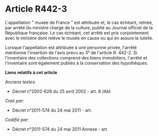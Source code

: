 # Article R442-3

L'appellation " musée de France " est attribuée et, le cas échéant, retirée, par arrêté du ministre chargé de la culture,
publié au Journal officiel de la République française. Le cas échéant, cet arrêté est pris conjointement avec le ministre
dont relève le musée en cause ou qui en assure la tutelle. 

Lorsque l'appellation est attribuée à une personne privée, l'arrêté mentionne l'insertion de l'avis prévu au 3° de l'article
R. 442-2. Si l'inventaire des collections comprend des biens immobiliers, l'arrêté et l'inventaire sont également publiés à
la conservation des hypothèques.

**Liens relatifs à cet article**

_Anciens textes_:

  - Décret n°2002-628 du 25 avril 2002 - art. 8 (Ab)

_Créé par_:

  - Décret n°2011-574 du 24 mai 2011  - art.

_Codifié par_:

  - Décret n°2011-574 du 24 mai 2011 Annexe - art.
